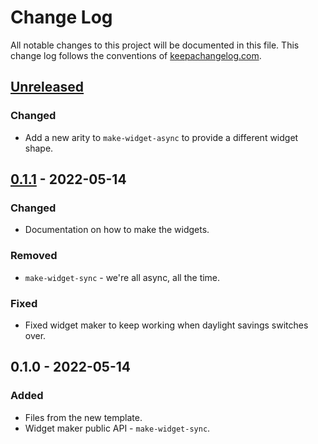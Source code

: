 # Change Log
All notable changes to this project will be documented in this file. This change log follows the conventions of [keepachangelog.com](http://keepachangelog.com/).

## [Unreleased]
### Changed
- Add a new arity to `make-widget-async` to provide a different widget shape.

## [0.1.1] - 2022-05-14
### Changed
- Documentation on how to make the widgets.

### Removed
- `make-widget-sync` - we're all async, all the time.

### Fixed
- Fixed widget maker to keep working when daylight savings switches over.

## 0.1.0 - 2022-05-14
### Added
- Files from the new template.
- Widget maker public API - `make-widget-sync`.

[Unreleased]: https://sourcehost.site/your-name/ted/compare/0.1.1...HEAD
[0.1.1]: https://sourcehost.site/your-name/ted/compare/0.1.0...0.1.1
